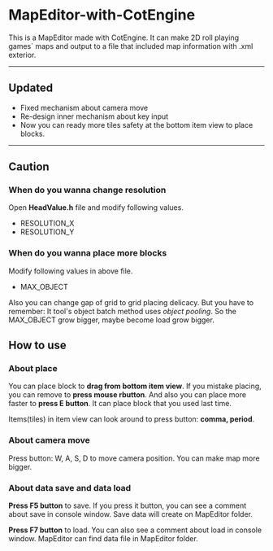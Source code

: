# MapEditor-with-CotEngine
This is a MapEditor made with CotEngine. It can make 2D roll playing games` maps and output to a file that included map information with .xml exterior. 
***
## Updated
* Fixed mechanism about camera move
* Re-design inner mechanism about key input
* Now you can ready more tiles safety at the bottom item view to place blocks.
***

## Caution
### When do you wanna change resolution
Open **HeadValue.h** file and modify following values.
* RESOLUTION_X
* RESOLUTION_Y

### When do you wanna place more blocks
Modify following values in above file.
* MAX_OBJECT

Also you can change gap of grid to grid placing delicacy. But you have to remember: It tool's object batch method uses *object pooling*. So the MAX_OBJECT grow bigger, maybe become load grow bigger.

## How to use
### About place
You can place block to **drag from bottom item view**. If you mistake placing, you can remove to **press mouse rbutton**. And also you can place more faster to **press E button**. It can place block that you used last time.

Items(tiles) in item view can look around to press button: **comma, period**.

### About camera move
Press button: W, A, S, D to move camera position. You can make map more bigger.

### About data save and data load
**Press F5 button** to save. If you press it button, you can see a comment about save in console window. Save data will create on MapEditor folder.

**Press F7 button** to load. You can also see a comment about load in console window. MapEditor can find data file in MapEditor folder.